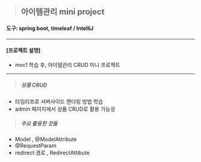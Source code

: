 > ## 아이템관리 mini project

#### 도구: spring boot, timeleaf / IntelliJ
___
#### [프로젝트 설명]
* mvc1 학습 후, 아이템관리 CRUD 미니 프로젝트
___
> ##### 상품 CRUD
* 타임리프로 서버사이드 랜더링 방법 학습
* admin 페이지에서 상품 CRUD로 활용 가능성 
> ##### 주요 활용한 것들
* Model , @ModelAttribute
* @RequestParam
* redirect:경로 , RedirectAttibute


  



